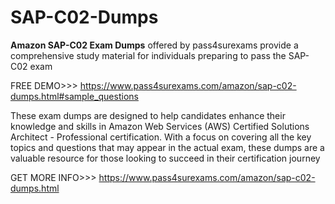 # SAP-C02-Dumps
**Amazon SAP-C02 Exam Dumps** offered by pass4surexams provide a comprehensive study material for individuals preparing to pass the SAP-C02 exam 

FREE DEMO>>> https://www.pass4surexams.com/amazon/sap-c02-dumps.html#sample_questions

These exam dumps are designed to help candidates enhance their knowledge and skills in Amazon Web Services (AWS) Certified Solutions Architect - Professional certification. With a focus on covering all the key topics and questions that may appear in the actual exam, these dumps are a valuable resource for those looking to succeed in their certification journey

GET MORE INFO>>> https://www.pass4surexams.com/amazon/sap-c02-dumps.html
